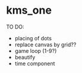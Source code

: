 # kms_one

TO DO:
- placing of dots
- replace canvas by grid??
- game loop (1-9?)
- beautify
- time component
